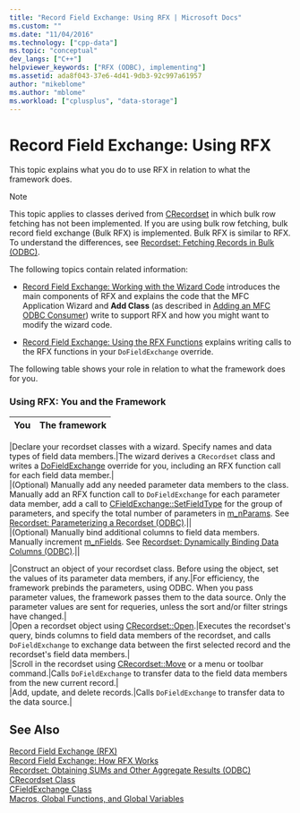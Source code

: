 ```yaml
---
title: "Record Field Exchange: Using RFX | Microsoft Docs"
ms.custom: ""
ms.date: "11/04/2016"
ms.technology: ["cpp-data"]
ms.topic: "conceptual"
dev_langs: ["C++"]
helpviewer_keywords: ["RFX (ODBC), implementing"]
ms.assetid: ada8f043-37e6-4d41-9db3-92c997a61957
author: "mikeblome"
ms.author: "mblome"
ms.workload: ["cplusplus", "data-storage"]
---
```

# Record Field Exchange: Using RFX

This topic explains what you do to use RFX in relation to what the framework does.  
  
> [!NOTE]
>  This topic applies to classes derived from [CRecordset](../../mfc/reference/crecordset-class.md) in which bulk row fetching has not been implemented. If you are using bulk row fetching, bulk record field exchange (Bulk RFX) is implemented. Bulk RFX is similar to RFX. To understand the differences, see [Recordset: Fetching Records in Bulk (ODBC)](../../data/odbc/recordset-fetching-records-in-bulk-odbc.md).  
  
The following topics contain related information:  
  
- [Record Field Exchange: Working with the Wizard Code](../../data/odbc/record-field-exchange-working-with-the-wizard-code.md) introduces the main components of RFX and explains the code that the MFC Application Wizard and **Add Class** (as described in [Adding an MFC ODBC Consumer](../../mfc/reference/adding-an-mfc-odbc-consumer.md)) write to support RFX and how you might want to modify the wizard code.  
  
- [Record Field Exchange: Using the RFX Functions](../../data/odbc/record-field-exchange-using-the-rfx-functions.md) explains writing calls to the RFX functions in your `DoFieldExchange` override.  
  
The following table shows your role in relation to what the framework does for you.  
  
### Using RFX: You and the Framework  
  
|You|The framework|  
|---------|-------------------|  

|Declare your recordset classes with a wizard. Specify names and data types of field data members.|The wizard derives a `CRecordset` class and writes a [DoFieldExchange](../../mfc/reference/crecordset-class.md#dofieldexchange) override for you, including an RFX function call for each field data member.|  
|(Optional) Manually add any needed parameter data members to the class. Manually add an RFX function call to `DoFieldExchange` for each parameter data member, add a call to [CFieldExchange::SetFieldType](../../mfc/reference/cfieldexchange-class.md#setfieldtype) for the group of parameters, and specify the total number of parameters in [m_nParams](../../mfc/reference/crecordset-class.md#m_nparams). See [Recordset: Parameterizing a Recordset (ODBC)](../../data/odbc/recordset-parameterizing-a-recordset-odbc.md).||  
|(Optional) Manually bind additional columns to field data members. Manually increment [m_nFields](../../mfc/reference/crecordset-class.md#m_nfields). See [Recordset: Dynamically Binding Data Columns (ODBC)](../../data/odbc/recordset-dynamically-binding-data-columns-odbc.md).||  

|Construct an object of your recordset class. Before using the object, set the values of its parameter data members, if any.|For efficiency, the framework prebinds the parameters, using ODBC. When you pass parameter values, the framework passes them to the data source. Only the parameter values are sent for requeries, unless the sort and/or filter strings have changed.|  
|Open a recordset object using [CRecordset::Open](../../mfc/reference/crecordset-class.md#open).|Executes the recordset's query, binds columns to field data members of the recordset, and calls `DoFieldExchange` to exchange data between the first selected record and the recordset's field data members.|  
|Scroll in the recordset using [CRecordset::Move](../../mfc/reference/crecordset-class.md#move) or a menu or toolbar command.|Calls `DoFieldExchange` to transfer data to the field data members from the new current record.|  
|Add, update, and delete records.|Calls `DoFieldExchange` to transfer data to the data source.|  
  
## See Also  

[Record Field Exchange (RFX)](../../data/odbc/record-field-exchange-rfx.md)<br/>
[Record Field Exchange: How RFX Works](../../data/odbc/record-field-exchange-how-rfx-works.md)<br/>
[Recordset: Obtaining SUMs and Other Aggregate Results (ODBC)](../../data/odbc/recordset-obtaining-sums-and-other-aggregate-results-odbc.md)<br/>
[CRecordset Class](../../mfc/reference/crecordset-class.md)<br/>
[CFieldExchange Class](../../mfc/reference/cfieldexchange-class.md)<br/>
[Macros, Global Functions, and Global Variables](../../mfc/reference/mfc-macros-and-globals.md)

